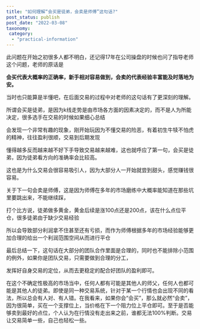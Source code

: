 ```yaml
---
title: "如何理解“会买是徒弟，会卖是师傅”这句话?"
post_status: publish
post_date: "2022-03-08"
taxonomy:
 category: 
  - "practical-information"
---
```


此问题在开始之初很多人都不明白，还记得17年在公司操盘的时候也问了指导老师这个问题，老师的原话是

**会买代表大概率的正确率，新手相对容易做到，会卖的代表经验丰富能及时落地为安。**

当时也只能算是半懂吧，在后面交易的过程中对老师的这句话有了更深刻的理解。

所谓会买是徒弟，是因为k线走势是由市场各方面的因素决定的，而不是人为所能决定，很多选手在交易的时候如果细心总结

会发现一个非常有趣的现象，刚开始玩因为不懂交易的险恶，有着初生牛犊不怕虎的精神，往往盈利很顺，交易到后期发现

懂得越多反而越来越不好下手导致交易越来越难，这也就呼应了第一句，会买是徒弟，因为徒弟看方向的准确率会比较高。

这也是为什么交易会很容易吸引人，因为大部分人一开始就尝到甜头，感觉赚钱很容易。

关于下一句会卖是师傅，这是因为师傅在多年的市场磨练中大概率能知道在那些坑里要跳出来，不能继续踩，

打个比方说，徒弟做多黄金，黄金后续是涨100点还是200点，该在什么点位平仓，很多徒弟由于缺少交易经验

所以会导致部分利润拿不住甚至还有亏损，而作为师傅根据多年的市场经验能够更加合理的给出一个利润范围空间从而进行平仓

最后总结一下，这句话在大部分的团队合作里面是合理的，同时也不能排除小范围的例外，如果你是团队交易，只需要做到合理的分工，

发挥好自身交易的定位，从而去更稳定的配合好团队的盈利即可。

在这个不确定性极高的市场当中，任何人都有可能是其他人的师父，任何人也都可能是其他人的徒弟。即使是同一种交易系统，针对于某一个行情也会出现不同的看法，所以总会有人对、有人错。在我看来，如果你会“会买”，那么就必然“会卖”，因为很简单，买在一个支撑位上，当价格在下一个阻力位上平仓即可。至于是否能够卖到最好的点位，个人认为在行情没有走出来之前，谁都无法100%判断。交易让交易简单一些，自己也轻松一些。
